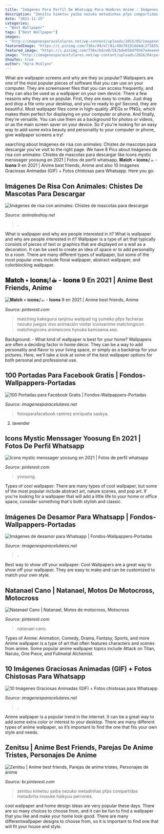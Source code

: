 ```yaml
---
title: "Imágenes Para Perfil De Whatsapp Para Hombres Anime : Imágenes De Risa Con Animales: Chistes De Mascotas Para Descargar"
description: "Zenitsu kimetsu yaiba nezuko metadinhas pfps compartidas metadinha inosuke haikyuu perrones"
date: "2021-11-25"
categories:
- "Best Wallpaper"
tags: ["Best Wallpaper"]
images:
- "http://imagenesparacelulares.net/wp-content/uploads/2015/05/imagenesdesamor34.jpg"
featuredImage: "https://i.pinimg.com/736x/49/e7/81/49e78191dd4dc27165524ff23c528bdf.jpg"
featured_image: "https://i.pinimg.com/736x/bd/e0/58/bde058df9567e4eeee68deac5d0f6323.jpg"
image: "http://imagenesparacelulares.net/wp-content/uploads/2016/04/portadas-para-facebook-gratis75.jpg"
ShowToc: true
author: "Kyra McGlynn"
---
```



What are wallpaper screens and why are they so popular?
Wallpapers are one of the most popular pieces of software that you can use on your computer. They are screensaver files that you can access frequently, and they can also be used as a wallpaper on your own device. There a few reasons why they are so popular. First, they are easy to create. Just drag and drop a file onto your desktop, and you're ready to go! Second, they are beautiful. Most wallpaper files come in high-quality JPEGs or PNGs, which makes them perfect for displaying on your computer or phone. And finally, they're versatile. You can use them as a background for photos or videos, or as the main screen saver on your device. So if you're looking for an easy way to add some extra beauty and personality to your computer or phone, give wallpaper screens a try!

	

		
searching about Imágenes de risa con animales: Chistes de mascotas para descargar you've visit to the right page. We have 8 Pics about Imágenes de risa con animales: Chistes de mascotas para descargar like Icons mystic menssager yoosung en 2021 | Fotos de perfil whatsapp, 𝐌𝐚𝐭𝐜𝐡 • 𝐢𝐜𝐨𝐧𝐬¡!☕︎ - 𝐈𝐜𝐨𝐧𝐬 9 en 2021 | Anime best friends, Anime and also 10 Imágenes Graciosas Animadas (GIF) + Fotos chistosas para Whatsapp. Here you go:
		
    
## Imágenes De Risa Con Animales: Chistes De Mascotas Para Descargar

<img loading=lazy src="https://animaleshoy.net/wp-content/uploads/2016/07/fotos-graciosas-para-descargar-y-subir-en-twitter.jpg" onerror="this.onerror=null;this.src='https://tse3.mm.bing.net/th?id=OIP.3JxcB1N25mHIcvuTzek43gHaJ4&amp;pid=15.1';" alt="Imágenes de risa con animales: Chistes de mascotas para descargar">

_Source: animaleshoy.net_

>. 

	

What is wallpaper and why are people interested in it?
What is wallpaper and why are people interested in it?
Wallpaper is a type of art that typically consists of pieces of text or graphics that are displayed on a wall as a decoration. It can be used to create an idea of space or to add personality to a room. There are many different types of wallpaper, but some of the most popular ones include floral wallpaper, abstract wallpaper, and colorblocking wallpaper.

    
## 𝐌𝐚𝐭𝐜𝐡 • 𝐢𝐜𝐨𝐧𝐬¡!☕︎ - 𝐈𝐜𝐨𝐧𝐬 9 En 2021 | Anime Best Friends, Anime

<img loading=lazy src="https://i.pinimg.com/736x/8d/27/22/8d2722ea996205caaa5128de2d8ff958.jpg" onerror="this.onerror=null;this.src='https://tse4.mm.bing.net/th?id=OIP.Hi6RXp8EXV1kxC1m9KDrsAHaHa&amp;pid=15.1';" alt="𝐌𝐚𝐭𝐜𝐡 • 𝐢𝐜𝐨𝐧𝐬¡!☕︎ - 𝐈𝐜𝐨𝐧𝐬 9 en 2021 | Anime best friends, Anime">

_Source: pinterest.com_

>matching kakegurui tanjirou wattpad ng yumeko pfps facheras nezuko juegos vivo animación visitar iconsanime matchingicon matchingicons animeicons hyouka kamisama ᴀɴᴅ. 

	

Background: - What kind of wallpaper is best for your home?
Wallpapers are often a deciding factor in home décor. They can be a way to add personality and flavor to your living space, or simply as a backdrop for your pictures. Here, we'll take a look at some of the best wallpaper options for both personal and professional use.

    
## 100 Portadas Para Facebook Gratis | Fondos-Wallpappers-Portadas

<img loading=lazy src="http://imagenesparacelulares.net/wp-content/uploads/2016/04/portadas-para-facebook-gratis75.jpg" onerror="this.onerror=null;this.src='https://tse4.mm.bing.net/th?id=OIP.NC2pcRo019QnQYTFKxeaHgEsBv&amp;pid=15.1';" alt="100 Portadas para Facebook Gratis | Fondos-Wallpappers-Portadas">

_Source: imagenesparacelulares.net_

>fotosparafacebook ramirez enriqueta saskya. 

	

2. lavender 

    
## Icons Mystic Menssager Yoosung En 2021 | Fotos De Perfil Whatsapp

<img loading=lazy src="https://i.pinimg.com/736x/bd/e0/58/bde058df9567e4eeee68deac5d0f6323.jpg" onerror="this.onerror=null;this.src='https://tse3.mm.bing.net/th?id=OIP.XimtW-2YHGOyqh_XZjl5SwHaHZ&amp;pid=15.1';" alt="Icons mystic menssager yoosung en 2021 | Fotos de perfil whatsapp">

_Source: pinterest.com_

>yoosung. 

	

Types of cool wallpaper:
There are many types of cool wallpaper, but some of the most popular include abstract art, nature scenes, and pop art. If you're looking for a wallpaper that will add a little life to your home or office space, consider something that's both stylish and classic.

    
## Imágenes De Desamor Para Whatsapp | Fondos-Wallpappers-Portadas

<img loading=lazy src="http://imagenesparacelulares.net/wp-content/uploads/2015/05/imagenesdesamor34.jpg" onerror="this.onerror=null;this.src='https://tse3.mm.bing.net/th?id=OIP.5CwjAEq0YyicabpoRoTrbgHaIO&amp;pid=15.1';" alt="Imágenes de desamor para Whatsapp | Fondos-Wallpappers-Portadas">

_Source: imagenesparacelulares.net_

>. 

	

Best way to show off your wallpaper:
Cool Wallpapers are a great way to show off your wallpaper. They are easy to make and can be customized to match your own style.

    
## Natanael Cano | Natanael, Motos De Motocross, Motocross

<img loading=lazy src="https://i.pinimg.com/736x/27/38/8b/27388b2bc82f815eb30ada7af69ba25f.jpg" onerror="this.onerror=null;this.src='https://tse2.mm.bing.net/th?id=OIP.LH6sggWGeZ7CmINsuhNKdwHaNK&amp;pid=15.1';" alt="Natanael Cano | Natanael, Motos de motocross, Motocross">

_Source: pinterest.com_

>natanael cano. 

	

Types of Anime: Animation, Comedy, Drama, Fantasy, Sports, and more
Anime wallpaper is a type of art that often features characters and scenes from anime. Some popular anime wallpaper topics include Attack on Titan, Naruto, One Piece, and Fullmetal Alchemist.

    
## 10 Imágenes Graciosas Animadas (GIF) + Fotos Chistosas Para Whatsapp

<img loading=lazy src="http://imagenesparacelulares.net/wp-content/uploads/2016/06/fotos-chistosas-para-Whatsapp-perrito-cuando-no-me-contesta.png" onerror="this.onerror=null;this.src='https://tse4.mm.bing.net/th?id=OIP.SPkJS7r-UmJUn9NcsQ3k9wHaHi&amp;pid=15.1';" alt="10 Imágenes Graciosas Animadas (GIF) + Fotos chistosas para Whatsapp">

_Source: imagenesparacelulares.net_

>. 

	

Anime wallpaper is a popular trend in the internet. It can be a great way to add some extra color or interest to your desktop. There are many different types of anime wallpaper, so it’s important to find the one that fits your own style and needs.

    
## Zenitsu | Anime Best Friends, Parejas De Anime Tristes, Personajes De Anime

<img loading=lazy src="https://i.pinimg.com/736x/49/e7/81/49e78191dd4dc27165524ff23c528bdf.jpg" onerror="this.onerror=null;this.src='https://tse2.mm.bing.net/th?id=OIP.W9RE6C4Og6Qci9U_gEruoQHaHY&amp;pid=15.1';" alt="Zenitsu | Anime best friends, Parejas de anime tristes, Personajes de anime">

_Source: br.pinterest.com_

>zenitsu kimetsu yaiba nezuko metadinhas pfps compartidas metadinha inosuke haikyuu perrones. 

	

cool wallpaper and home design ideas are very popular these days. There are so many choices to choose from, and it can be fun to find a wallpaper that you like and make your home look good. There are many differentwallpaper designs to choose from, so it is important to find one that will fit your house and style.

